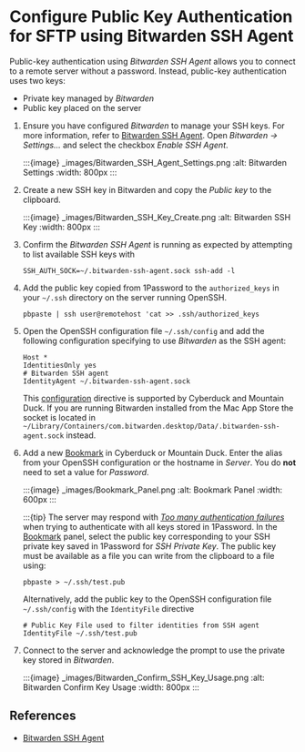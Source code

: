 Configure Public Key Authentication for SFTP using Bitwarden SSH Agent
====

Public-key authentication using _Bitwarden SSH Agent_ allows you to connect to a remote server without a password. Instead, public-key authentication uses two keys:
- Private key managed by _Bitwarden_
- Public key placed on the server

1. Ensure you have configured _Bitwarden_ to manage your SSH keys. For more information, refer to [Bitwarden SSH Agent](https://bitwarden.com/help/ssh-agent/#configure-bitwarden-ssh-agent). Open _Bitwarden → Settings…_ and select the checkbox _Enable SSH Agent_.

   :::{image} _images/Bitwarden_SSH_Agent_Settings.png
   :alt: Bitwarden Settings
   :width: 800px
   :::

2. Create a new SSH key in Bitwarden and copy the _Public key_ to the clipboard.

   :::{image} _images/Bitwarden_SSH_Key_Create.png
   :alt: Bitwarden SSH Key
   :width: 800px
   :::

3. Confirm the _Bitwarden SSH Agent_ is running as expected by attempting to list available SSH keys with
   ```
   SSH_AUTH_SOCK=~/.bitwarden-ssh-agent.sock ssh-add -l
   ```

4. Add the public key copied from 1Password to the `authorized_keys` in your `~/.ssh` directory on the server running OpenSSH.

   ```
   pbpaste | ssh user@remotehost 'cat >> .ssh/authorized_keys
   ```

5. Open the OpenSSH configuration file `~/.ssh/config` and add the following configuration specifying to use _Bitwarden_ as the SSH agent:
    ```
   Host *
   IdentitiesOnly yes
   # Bitwarden SSH agent
   IdentityAgent ~/.bitwarden-ssh-agent.sock
   ```
   This [configuration](https://docs.cyberduck.io/protocols/sftp/#openssh-configuration-interoperability) directive is supported by Cyberduck and Mountain Duck. If you are running Bitwarden installed from the Mac App Store the socket is located in `~/Library/Containers/com.bitwarden.desktop/Data/.bitwarden-ssh-agent.sock` instead.

6. Add a new [Bookmark](../cyberduck/bookmarks.md) in Cyberduck or Mountain Duck. Enter the alias from your OpenSSH configuration or the hostname in _Server_. You do **not** need to set a value for _Password_.

   :::{image} _images/Bookmark_Panel.png
   :alt: Bookmark Panel
   :width: 600px
   :::

   :::{tip}
   The server may respond with _[Too many authentication failures](../protocols/sftp/index.md#too-many-authentication-failures)_ when trying to authenticate with all keys stored in 1Password. In the [Bookmark](../cyberduck/bookmarks.md) panel, select the public key corresponding to your SSH private key saved in 1Password for *SSH Private Key*. The public key must be available as a file you can write from the clipboard to a file using:

   ```
   pbpaste > ~/.ssh/test.pub
   ```

   Alternatively, add the public key to the OpenSSH configuration file `~/.ssh/config` with the `IdentityFile` directive

   ```
   # Public Key File used to filter identities from SSH agent
   IdentityFile ~/.ssh/test.pub
   ```

7. Connect to the server and acknowledge the prompt to use the private key stored in _Bitwarden_.

   :::{image} _images/Bitwarden_Confirm_SSH_Key_Usage.png
   :alt: Bitwarden Confirm Key Usage
   :width: 800px
   :::

## References

* [Bitwarden SSH Agent](https://bitwarden.com/help/ssh-agent/#configure-bitwarden-ssh-agent)
